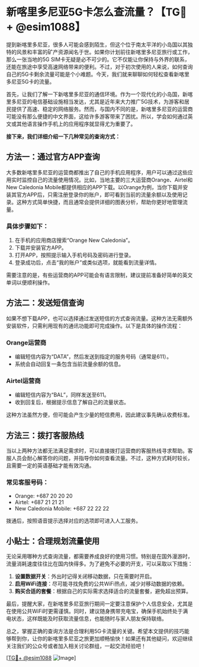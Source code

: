 # 新喀里多尼亚5G卡怎么查流量？【TG💪+ @esim1088】

提到新喀里多尼亚，很多人可能会感到陌生，但这个位于南太平洋的小岛国以其独特的风景和丰富的矿产资源闻名于世。如果你计划前往新喀里多尼亚旅行或工作，那么一张当地的5G SIM卡无疑是必不可少的。它不仅能让你保持与外界的联系，还能在旅途中享受高速网络带来的便利。不过，对于初次使用的人来说，如何查询自己的5G卡剩余流量可能是个小难题。今天，我们就来聊聊如何轻松查看新喀里多尼亚5G卡的流量。

首先，让我们了解一下新喀里多尼亚的通信环境。作为一个现代化的小岛国，新喀里多尼亚的电信基础设施相当发达，尤其是近年来大力推广5G技术，为游客和居民提供了高速、稳定的网络服务。然而，与国内不同的是，新喀里多尼亚的运营商可能没有那么便捷的中文界面，这给许多游客带来了困扰。所以，学会如何通过英文或其他语言操作手机上的应用程序就显得尤为重要了。

**接下来，我们详细介绍一下几种常见的查询方式：**

## 方法一：通过官方APP查询

大多数新喀里多尼亚的运营商都推出了自己的手机应用程序，用户可以通过这些应用实时监控自己的流量使用情况。比如，当地主要的三大运营商Orange、Airtel和New Caledonia Mobile都提供相应的APP下载。以Orange为例，当你下载并安装其官方APP后，只需注册登录你的账户，即可看到当前的流量余额以及使用记录。这种方式简单快捷，而且通常会提供详细的图表分析，帮助你更好地管理流量。

### 具体步骤如下：
1. 在手机的应用商店搜索“Orange New Caledonia”。
2. 下载并安装官方APP。
3. 打开APP，按照提示输入手机号码及密码进行登录。
4. 登录成功后，点击“我的账户”或类似选项，就能看到流量详情。

需要注意的是，有些运营商的APP可能会有语言限制，建议提前准备好简单的英文单词以便顺利操作。

## 方法二：发送短信查询

如果不想下载APP，也可以选择通过发送短信的方式查询流量。这种方法无需额外安装软件，只需利用现有的通讯功能即可完成操作。以下是具体的操作流程：

### Orange运营商
- 编辑短信内容为“DATA”，然后发送到指定的服务号码（通常是611）。
- 系统会自动回复一条包含当前流量余额的信息。

### Airtel运营商
- 编辑短信内容为“BAL”，同样发送至611。
- 收到回复后，根据提示信息了解自己的流量状态。

这种方法虽然方便，但可能会产生少量的短信费用，因此建议事先确认收费标准。

## 方法三：拨打客服热线

当以上两种方法都无法满足需求时，可以直接拨打运营商的客服热线寻求帮助。客服人员会耐心解答你的问题，并指导你如何查看流量。不过，这种方式耗时较长，且需要一定的英语基础才能有效沟通。

### 常见客服号码：
- Orange: +687 20 20 20
- Airtel: +687 21 21 21
- New Caledonia Mobile: +687 22 22 22

拨通后，按照语音提示选择对应的选项即可进入人工服务。

## 小贴士：合理规划流量使用

无论采用哪种方式查询流量，都需要养成良好的使用习惯。特别是在国外漫游时，流量消耗速度往往比在国内快得多。为了避免不必要的开支，可以采取以下措施：
1. **设置数据开关**：外出时记得关闭移动数据，只在需要时开启。
2. **启用WiFi连接**：尽可能寻找免费的公共WiFi热点，减少对移动数据的依赖。
3. **购买合适的套餐**：根据自己的实际需求选择适合的流量套餐，避免超出预算。

最后，提醒大家，在新喀里多尼亚旅行期间一定要注意保护个人信息安全，尤其是在使用公共WiFi时更需谨慎。同时，建议随身携带充电宝，确保手机始终处于满电状态，这样既能及时获取流量信息，也能随时与家人朋友保持联络。

总之，掌握正确的查询方法是合理利用5G卡流量的关键。希望本文提供的技巧能够帮到你，让你的新喀里多尼亚之旅更加顺畅愉快！如果还有其他疑问，欢迎继续关注我们的公众号或者加入相关讨论群组，一起交流经验吧！

[[TG💪+ @esim1088](https://t.me/s/esim1088) ![Image](https://i.postimg.cc/4NQfJmqS/Snipaste-2025-05-13-00-14-12.png)]